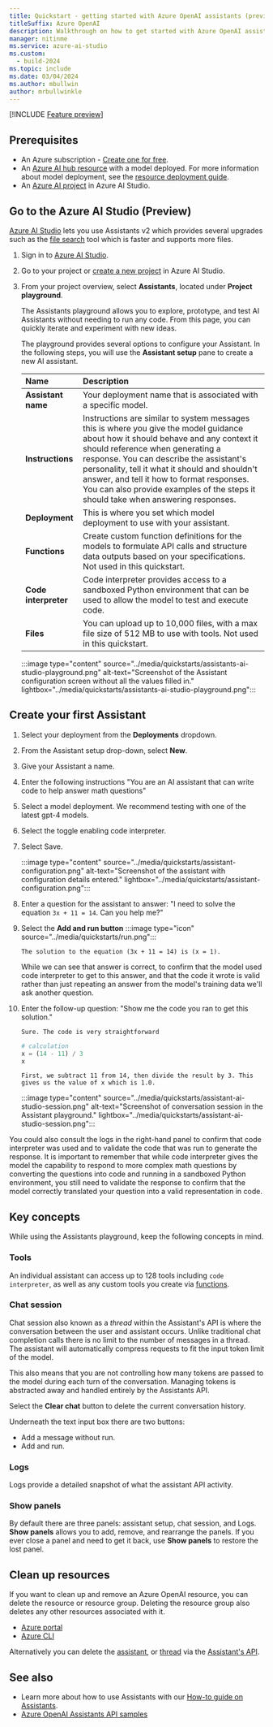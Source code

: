 ```yaml
---
title: Quickstart - getting started with Azure OpenAI assistants (preview) in AI Studio
titleSuffix: Azure OpenAI
description: Walkthrough on how to get started with Azure OpenAI assistants with new features like code interpreter in AI Studio (Preview).
manager: nitinme
ms.service: azure-ai-studio
ms.custom:
  - build-2024
ms.topic: include
ms.date: 03/04/2024
ms.author: mbullwin
author: mrbullwinkle
---
```


[!INCLUDE [Feature preview](~/reusable-content/ce-skilling/azure/includes/ai-studio/includes/feature-preview.md)]

## Prerequisites

- An Azure subscription - <a href="https://azure.microsoft.com/free/cognitive-services" target="_blank">Create one for free</a>.
- An [Azure AI hub resource](../../../ai-studio/how-to/create-azure-ai-resource.md) with a model deployed. For more information about model deployment, see the [resource deployment guide](../how-to/create-resource.md).
- An [Azure AI project](../../../ai-studio/how-to/create-projects.md) in Azure AI Studio.

## Go to the Azure AI Studio (Preview)

[Azure AI Studio](https://ai.azure.com) lets you use Assistants v2 which provides several upgrades such as the [file search](../how-to/file-search.md) tool which is faster and supports more files.

1. Sign in to [Azure AI Studio](https://ai.azure.com).
1. Go to your project or [create a new project](../../../ai-studio//how-to/create-projects.md) in Azure AI Studio.
1. From your project overview, select **Assistants**, located under **Project playground**.

    The Assistants playground allows you to explore, prototype, and test AI Assistants without needing to run any code. From this page, you can quickly iterate and experiment with new ideas.
    
    The playground provides several options to configure your Assistant. In the following steps, you will use the **Assistant setup** pane to create a new AI assistant.
    
    | **Name** | **Description** |
    |:---|:---|
    | **Assistant name** | Your deployment name that is associated with a specific model. |
    | **Instructions** | Instructions are similar to system messages this is where you give the model guidance about how it should behave and any context it should reference when generating a response. You can describe the assistant's personality, tell it what it should and shouldn't answer, and tell it how to format responses. You can also provide examples of the steps it should take when answering responses. |
    | **Deployment** | This is where you set which model deployment to use with your assistant. |
    | **Functions**| Create custom function definitions for the models to formulate API calls and structure data outputs based on your specifications. Not used in this quickstart. |
    | **Code interpreter** | Code interpreter provides access to a sandboxed Python environment that can be used to allow the model to test and execute code. |
    | **Files** | You can upload up to 10,000 files, with a max file size of 512 MB to use with tools. Not used in this quickstart. |
    
    :::image type="content" source="../media/quickstarts/assistants-ai-studio-playground.png" alt-text="Screenshot of the Assistant configuration screen without all the values filled in." lightbox="../media/quickstarts/assistants-ai-studio-playground.png":::

## Create your first Assistant

1. Select your deployment from the **Deployments** dropdown.
1. From the Assistant setup drop-down, select **New**.
1. Give your Assistant a name.
1. Enter the following instructions "You are an AI assistant that can write code to help answer math questions"
1. Select a model deployment. We recommend testing with one of the latest gpt-4 models.
1. Select the toggle enabling code interpreter.
1. Select Save.

    :::image type="content" source="../media/quickstarts/assistant-configuration.png" alt-text="Screenshot of the assistant with configuration details entered." lightbox="../media/quickstarts/assistant-configuration.png":::

7. Enter a question for the assistant to answer: "I need to solve the equation `3x + 11 = 14`. Can you help me?"
8. Select the **Add and run button** :::image type="icon" source="../media/quickstarts/run.png":::

    ```output
    The solution to the equation (3x + 11 = 14) is (x = 1).
    ```

    While we can see that answer is correct, to confirm that the model used code interpreter to get to this answer, and that the code it wrote is valid rather than just repeating an answer from the model's training data we'll ask another question.

9. Enter the follow-up question: "Show me the code you ran to get this solution."

    ```output
   Sure. The code is very straightforward
    ```

    ```python
    # calculation
    x = (14 - 11) / 3
    x

    ```

    ```output
    First, we subtract 11 from 14, then divide the result by 3. This gives us the value of x which is 1.0.
    ````

    :::image type="content" source="../media/quickstarts/assistant-ai-studio-session.png" alt-text="Screenshot of conversation session in the Assistant playground." lightbox="../media/quickstarts/assistant-ai-studio-session.png":::

You could also consult the logs in the right-hand panel to confirm that code interpreter was used and to validate the code that was run to generate the response. It is important to remember that while code interpreter gives the model the capability to respond to more complex math questions by converting the questions into code and running in a sandboxed Python environment, you still need to validate the response to confirm that the model correctly translated your question into a valid representation in code.

## Key concepts

While using the Assistants playground, keep the following concepts in mind. 

### Tools

An individual assistant can access up to 128 tools including `code interpreter`, as well as any custom tools you create via [functions](../how-to/assistant-functions.md).

### Chat session

Chat session also known as a *thread* within the Assistant's API is where the conversation between the user and assistant occurs. Unlike traditional chat completion calls there is no limit to the number of messages in a thread. The assistant will automatically compress requests to fit the input token limit of the model.

This also means that you are not controlling how many tokens are passed to the model during each turn of the conversation. Managing tokens is abstracted away and handled entirely by the Assistants API.

Select the **Clear chat** button to delete the current conversation history.

Underneath the text input box there are two buttons:

- Add a message without run.
- Add and run.

### Logs

Logs provide a detailed snapshot of what the assistant API activity.

### Show panels

By default there are three panels: assistant setup, chat session, and Logs. **Show panels** allows you to add, remove, and rearrange the panels. If you ever close a panel and need to get it back, use **Show panels** to restore the lost panel.

## Clean up resources

If you want to clean up and remove an Azure OpenAI resource, you can delete the resource or resource group. Deleting the resource group also deletes any other resources associated with it.

- [Azure portal](../../multi-service-resource.md?pivots=azportal#clean-up-resources)
- [Azure CLI](../../multi-service-resource.md?pivots=azcli#clean-up-resources)

Alternatively you can delete the [assistant](../assistants-reference.md#delete-assistant), or [thread](../assistants-reference-threads.md#delete-thread) via the [Assistant's API](../assistants-reference.md).

## See also

* Learn more about how to use Assistants with our [How-to guide on Assistants](../how-to/assistant.md).
* [Azure OpenAI Assistants API samples](https://github.com/Azure-Samples/azureai-samples/tree/main/scenarios/Assistants)
